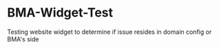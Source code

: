# BMA-Widget-Test
Testing website widget to determine if issue resides in domain config or BMA's side
